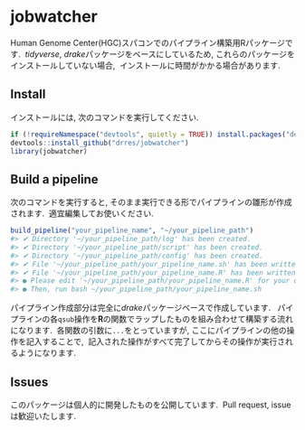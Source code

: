 <!-- README.md is generated from README.Rmd. Please edit that file -->
jobwatcher
==========

Human Genome Center(HGC)スパコンでのパイプライン構築用Rパッケージです.  *tidyverse*, *drake*パッケージをベースにしているため, これらのパッケージをインストールしていない場合,  インストールに時間がかかる場合があります.

Install
-------

インストールには, 次のコマンドを実行してください.

``` r
if (!requireNamespace("devtools", quietly = TRUE)) install.packages("devtools")
devtools::install_github("drres/jobwatcher")
library(jobwatcher)
```

Build a pipeline
----------------

次のコマンドを実行すると, そのまま実行できる形でパイプラインの雛形が作成されます.  適宜編集してお使いください.

``` r
build_pipeline("your_pipeline_name", "~/your_pipeline_path")
#> ✔ Directory '~/your_pipeline_path/log' has been created.
#> ✔ Directory '~/your_pipeline_path/script' has been created.
#> ✔ Directory '~/your_pipeline_path/config' has been created.
#> ✔ File '~/your_pipeline_path/your_pipeline_name.sh' has been written.
#> ✔ File '~/your_pipeline_path/your_pipeline_name.R' has been written.
#> ● Please edit '~/your_pipeline_path/your_pipeline_name.R' for your own pipeline.
#> ● Then, run bash ~/your_pipeline_path/your_pipeline_name.sh
```

パイプライン作成部分は完全に*drake*パッケージベースで作成しています.   パイプラインの各`qsub`操作を**R**の関数でラップしたものを組み合わせて構築する流れになります.  各関数の引数に`...`をとっていますが, ここにパイプラインの他の操作を記入することで,  記入された操作がすべて完了してからその操作が実行されるようになります.

Issues
------

このパッケージは個人的に開発したものを公開しています.  Pull request, issueは歓迎いたします.
